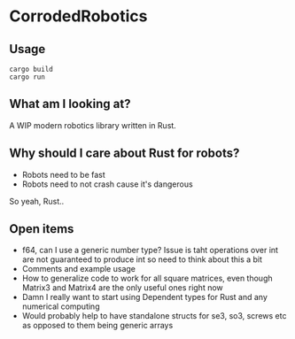# CorrodedRobotics

## Usage

```
cargo build
cargo run
```

## What am I looking at?
A WIP modern robotics library written in Rust.

## Why should I care about Rust for robots?
* Robots need to be fast
* Robots need to not crash cause it's dangerous

So yeah, Rust..

## Open items
* f64, can I use a generic number type? Issue is taht operations over int are not guaranteed to produce int so need to think about this a bit
* Comments and example usage
* How to generalize code to work for all square matrices, even though Matrix3 and Matrix4 are the only useful ones right now
* Damn I really want to start using Dependent types for Rust and any numerical computing
* Would probably help to have standalone structs for se3, so3, screws etc as opposed to them being generic arrays